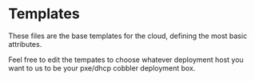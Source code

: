 # Templates
These files are the base templates for the cloud, defining the most
basic attributes.

Feel free to edit the tempates to choose whatever deployment host
you want to us to be your pxe/dhcp cobbler deployment box.


